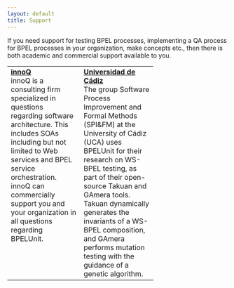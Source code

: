 ```yaml
---
layout: default
title: Support
---
```

 
<p>If you need support for testing BPEL processes, implementing a QA process for BPEL processes in your organization, make concepts etc., then there is both academic and commercial support available to you.</p>

<table cellpadding="3" style="width:66%">
  <tr>
    <td width="50%" valign="top">
      <strong><a href="http://www.innoq.com">innoQ</a></strong><br />
      innoQ is a consulting firm specialized in questions regarding software architecture. This includes SOAs including but not limited to Web services and BPEL service orchestration. innoQ can commercially support you and your organization in all questions regarding BPELUnit.
    </td>
    <td width="50%" valign="top">
      <strong><a href="http://neptuno.uca.es/bpeltesting">Universidad de C&aacute;diz</a><br />
      </strong>The group Software Process Improvement and Formal Methods (SPI&amp;FM) at the University of C&aacute;diz (UCA) uses BPELUnit for their research on WS-BPEL testing, as part of their open-source Takuan and GAmera tools. Takuan dynamically generates the invariants of a WS-BPEL composition, and GAmera performs mutation testing with the guidance of a genetic algorithm.
    </td>
  </tr>
</table>
